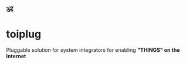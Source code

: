## :om:
# toiplug

Pluggable solution for system integrators for enabling **"THINGS" on the Internet**
